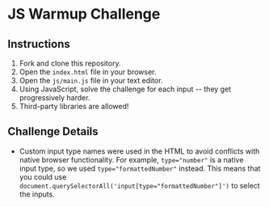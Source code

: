 # JS Warmup Challenge

## Instructions

1. Fork and clone this repository.
1. Open the `index.html` file in your browser.
1. Open the `js/main.js` file in your text editor.
1. Using JavaScript, solve the challenge for each input -- they get progressively harder.
1. Third-party libraries are allowed!

## Challenge Details

- Custom input type names were used in the HTML to avoid conflicts with native browser functionality. For example, `type="number"` is a native input type, so we used `type="formattedNumber"` instead. This means that you could use `document.querySelectorAll('input[type="formattedNumber"]')` to select the inputs.